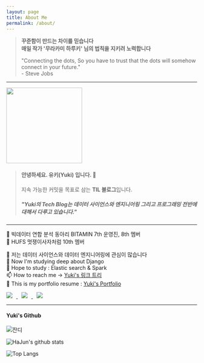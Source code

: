```yaml
---
layout: page
title: About Me
permalink: /about/
---
```


>**꾸준함이 만드는 차이를 믿습니다**<br>
>**매일 작가 '무라카미 하루키' 님의 법칙을 지키려 노력합니다**
> 
> 
> "Connecting the dots, So you have to trust that the dots will somehow connect in your future." <br> - Steve Jobs
> <br>

----

<img src="{{site.baseurl}}/images/logo.png" width="200" height="200">

<!--![]({{site.baseurl}}/images/logo.png "https://github.com/HaJunYoo")-->
> #### 안녕하세요. **유키(Yuki)** 입니다. 👋  <br>
> 지속 가능한 커밋을 목표로 삼는 **TIL 블로그**입니다.
> ##### "Yuki의 Tech Blog는 데이터 사이언스와 엔지니어링 그리고 프로그래밍 전반에 대해서 다루고 있습니다."

-----

👀 빅데이터 연합 분석 동아리 BITAMIN 7th 운영진, 8th 멤버 <br>
👀 HUFS 멋쟁이사자처럼 10th 멤버

👀 저는 데이터 사이언스와 데이터 엔지니어링에 관심이 많습니다 <br>
🌱 Now I'm studying deep about Django <br> 
🌱 Hope to study : Elastic search & Spark <br>
📫 How to reach me -> [Yuki's 링크 트리](https://linktr.ee/yookie1209) <br>
👀 This is my portfolio resume : [Yuki's Portfolio](https://innovative-tortoise-rec-django.notion.site/554998db07aa4dee88964118770706c3) <br>

<div align=left >
<a href="https://github.com/HaJunYoo">
    <img
        src="http://img.shields.io/badge/-Github-655ced?style=flat&logo=github&link=https://github.com/HaJunYoo"
        style="height : auto; margin-right : 10px;"/>
</a><a href="https://instagram.com/yookie1209">
    <img
        src="http://img.shields.io/badge/-Instagram-black?style=flat&logo=Instagram&link=https://instagram.com/yookie1209/"
        style="height : auto; margin-left : 10px; margin-right : 10px;"/>
</a> <a href="mailto:hajuny129@gmail.com">
    <img
        src="https://img.shields.io/badge/Gmail-d14836?style=flat-square&logo=Gmail&logoColor=white&link=mailto:hajuny129@gmail.com"
        style="height : auto; margin-left : 10px; margin-right : 10px;"/>
</a>
</div>

-----

<h4>Yuki's Github</h4>

![잔디](https://ghchart.rshah.org/HaJunYoo "https://github.com/HaJunYoo")

![HaJun's github stats](https://github-readme-stats.vercel.app/api?username=HaJunYoo&show_icons=true&theme=tokyonight)

![Top Langs](https://github-readme-stats.vercel.app/api/top-langs/?username=HaJunYoo&layout=compact&theme=tokyonight)



